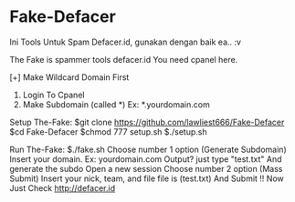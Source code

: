 # Fake-Defacer
Ini Tools Untuk Spam Defacer.id, gunakan dengan baik ea.. :v

The Fake is spammer tools defacer.id
You need cpanel here.

[+] Make Wildcard Domain First
1. Login To Cpanel
2. Make Subdomain (called *)
Ex: *.yourdomain.com

Setup The-Fake:
$git clone https://github.com/lawliest666/Fake-Defacer
$cd Fake-Defacer
$chmod 777 setup.sh
$./setup.sh

Run The-Fake:
$./fake.sh
Choose number 1 option (Generate Subdomain)
Insert your domain. Ex: yourdomain.com
Output? just type "test.txt"
And generate the subdo
Open a new session
Choose number 2 option (Mass Submit)
Insert your nick, team, and file
file is (test.txt)
And Submit !!
Now Just Check http://defacer.id
